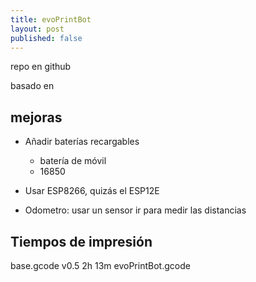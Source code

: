 ```yaml
---
title: evoPrintBot
layout: post
published: false
---
```


repo en github

basado en

## mejoras

* Añadir baterías recargables
  * batería de móvil
  * 16850

* Usar ESP8266, quizás el ESP12E

* Odometro: usar un sensor ir para medir las distancias 


## Tiempos de impresión
base.gcode v0.5 2h 13m
evoPrintBot.gcode
